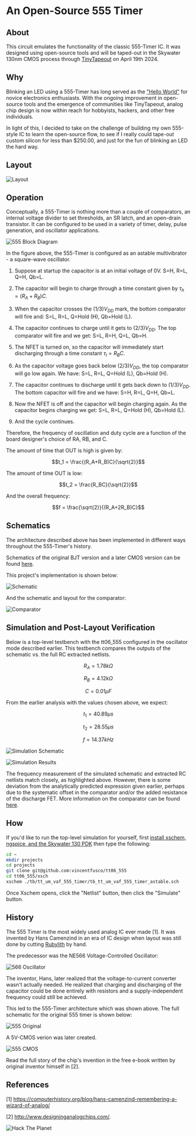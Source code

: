 # An Open-Source 555 Timer #

## About ##
This circuit emulates the functionality of the classic 555-Timer IC. It was designed using open-source tools and will be taped-out in the Skywater 130nm CMOS process through [TinyTapeout](https://app.tinytapeout.com/shuttles/tt06) on April 19th 2024.
 
## Why ##
 
Blinking an LED using a 555-Timer has long served as the ["Hello World"](https://en.wikipedia.org/wiki/%22Hello,_World!%22_program) for novice electronics enthusiasts. With the ongoing improvement in open-source tools and the emergence of communities like TinyTapeout, analog chip design is now within reach for hobbyists, hackers, and other free individuals. 

In light of this, I decided to take on the challenge of building my own 555-style IC to learn the open-source flow, to see if I really could tape-out custom silicon for less than $250.00, and just for the fun of blinking an LED the hard way.
 
## Layout ##
![Layout](./docs/555_layout.png)

## Operation ##

Conceptually, a 555-Timer is nothing more than a couple of comparators, an internal voltage divider to set thresholds, an SR latch, and an open-drain transistor. It can be configured to be used in a variety
of timer, delay, pulse generation, and oscillator applications.

![555 Block Diagram](./docs/555_system_diagram.PNG)

In the figure above, the 555-Timer is configured as an astable multivibrator - a square-wave oscillator.

1. Suppose at startup the capacitor is at an initial voltage of 0V. S=H, R=L, Q=H, Qb=L. 

2. The capacitor will begin to charge through a time constant given by $\tau_h = (R_A+R_B)C$.

3.  When the capacitor crosses the $(1/3)V_{DD}$ mark, the bottom comparator will fire and: S=L, R=L, Q=Hold (H), Qb=Hold (L).

4. The capacitor continues to charge until it gets to $(2/3)V_{DD}$. The top comparator will fire and we get: S=L, R=H, Q=L, Qb=H.

5. The NFET is turned on, so the capacitor will immediately start discharging through a time constant $\tau_l = R_BC$.

6. As the capacitor voltage goes back below $(2/3)V_{DD}$, the top comparator will go low again. We have: S=L, R=L, Q=Hold (L), Qb=Hold (H).

7. The capacitor continues to discharge until it gets back down to $(1/3)V_{DD}$. The bottom capacitor will fire and we have: S=H, R=L, Q=H, Qb=L.

8. Now the NFET is off and the capacitor will begin charging again. As the capacitor begins charging we get: S=L, R=L, Q=Hold (H), Qb=Hold (L).

9. And the cycle continues.

Therefore, the frequency of oscillation and duty cycle are a function of the board designer's choice of RA, RB, and C. 

The amount of time that OUT is high is given by:

$$t_1 = \frac{(R_A+R_B)C}{\sqrt{2}}$$

The amount of time OUT is low:

$$t_2 = \frac{R_BC}{\sqrt{2}}$$

And the overall frequency:

$$f = \frac{\sqrt{2}}{(R_A+2R_B)C}$$

## Schematics ##

The architecture described above has been implemented in different ways throughout the 555-Timer's history. 

Schematics of the original BJT version and a later CMOS version can be found [here](#history).

This project's implementation is shown below:

![Schematic](./docs/timer_core_schematic.PNG)

And the schematic and layout for the comparator:

![Comparator](./docs/comp_p_schem_vs_layout.PNG)

## Simulation and Post-Layout Verification ##

Below is a top-level testbench with the tt06_555 configured in the oscillator mode described earlier. This testbench compares the outputs of the schematic vs. the full RC extracted netlists.

$$R_A = 1.78k\Omega$$

$$R_B = 4.12k\Omega$$

$$C = 0.01\mu F$$

From the earlier analysis with the values chosen above, we expect:

$$t_1 = 40.89\mu s$$

$$t_2 = 28.55\mu s$$

$$ f = 14.37kHz$$

![Simulation Schematic](./docs/tb_tt_um_vaf_555_timer_astable_schematic.PNG)

![Simulation Results](./docs/tb_tt_um_vaf_555_timer_astable_results.png)

The frequency measurement of the simulated schematic and extracted RC netlists match closely, as highlighted above. However, there is some deviation from the analytically predicted expression given earlier, perhaps due to the systematic offset in the comparator and/or the added resistance of the discharge FET. More information on the comparator can be found [here](./docs/COMP_P.md).
## How ##

If you'd like to run the top-level simulation for yourself, first [install xschem, ngspice, and the Skywater 130 PDK](https://www.youtube.com/watch?v=jXmmxO8WG8s) then type the following:

``` bash
cd ~
mkdir projects
cd projects
git clone git@github.com:vincentfusco/tt06_555
cd tt06_555/xsch
xschem ./tb/tt_um_vaf_555_timer/tb_tt_um_vaf_555_timer_astable.sch
```
Once Xschem opens, click the "Netlist" button, then click the "Simulate" button.

## History ##

The 555 Timer is the most widely used analog IC ever made [1]. It was invented by Hans Camenzind in an era of IC design when layout was still done by cutting [Rubylith](https://en.wikipedia.org/wiki/Rubylith) by hand.

The predecessor was the NE566 Voltage-Controlled Oscillator:

![566 Oscillator](./docs/566_oscillator.PNG)

The inventor, Hans, later realized that the voltage-to-current converter wasn't actually needed. He realized that charging and discharging of the capacitor could be done entirely with resistors and a supply-independent frequency could still be achieved. 

This led to the 555-Timer architecture which was shown above. The full schematic for the original 555 timer is shown below:

![555 Original](./docs/555_original.PNG)

A 5V-CMOS verion was later created.

![555 CMOS](./docs/555_cmos.PNG)

Read the full story of the chip's invention in the free e-book written by original inventor himself in [2].

## References ##

[1] https://computerhistory.org/blog/hans-camenzind-remembering-a-wizard-of-analog/

[2] http://www.designinganalogchips.com/.

![Hack The Planet](./docs/gibson.PNG)
